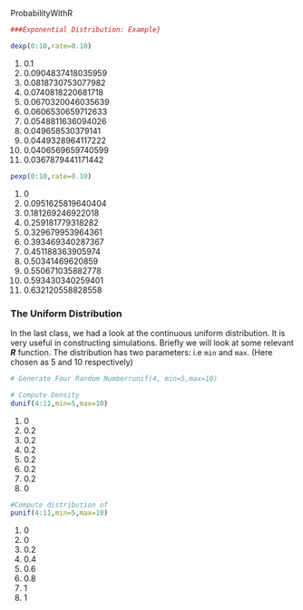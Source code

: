 
ProbabilityWithR


```R
###Exponential Distribution: Example}

dexp(0:10,rate=0.10)
```


<ol class="list-inline">
	<li>0.1</li>
	<li>0.0904837418035959</li>
	<li>0.0818730753077982</li>
	<li>0.0740818220681718</li>
	<li>0.0670320046035639</li>
	<li>0.0606530659712633</li>
	<li>0.0548811636094026</li>
	<li>0.049658530379141</li>
	<li>0.0449328964117222</li>
	<li>0.0406569659740599</li>
	<li>0.0367879441171442</li>
</ol>




```R
pexp(0:10,rate=0.10)
```


<ol class="list-inline">
	<li>0</li>
	<li>0.0951625819640404</li>
	<li>0.181269246922018</li>
	<li>0.259181779318282</li>
	<li>0.329679953964361</li>
	<li>0.393469340287367</li>
	<li>0.451188363905974</li>
	<li>0.50341469620859</li>
	<li>0.550671035882778</li>
	<li>0.593430340259401</li>
	<li>0.632120558828558</li>
</ol>



### The Uniform Distribution
In the last class, we had a look at the continuous uniform distribution. It is very useful in constructing simulations. Briefly we will look at some relevant ***R*** function.
The distribution has two parameters: i.e ``min`` and ``max``. 
(Here chosen as 5 and 10 respectively)




```R
# Generate Four Random Numberrunif(4, min=5,max=10)
```


```R
# Compute Density
dunif(4:11,min=5,max=10)
```


<ol class="list-inline">
	<li>0</li>
	<li>0.2</li>
	<li>0.2</li>
	<li>0.2</li>
	<li>0.2</li>
	<li>0.2</li>
	<li>0.2</li>
	<li>0</li>
</ol>




```R
#Compute distribution of
punif(4:11,min=5,max=10)
```


<ol class="list-inline">
	<li>0</li>
	<li>0</li>
	<li>0.2</li>
	<li>0.4</li>
	<li>0.6</li>
	<li>0.8</li>
	<li>1</li>
	<li>1</li>
</ol>


